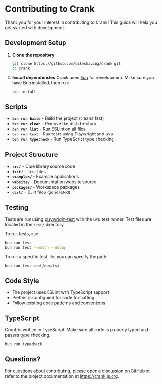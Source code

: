 # Contributing to Crank

Thank you for your interest in contributing to Crank! This guide will help you get started with development.

## Development Setup

1. **Clone the repository**
   ```bash
   git clone https://github.com/bikeshaving/crank.git
   cd crank
   ```

2. **Install dependencies**
   Crank uses [Bun](https://bun.sh) for development. Make sure you have Bun installed, then run:

   ```bash
   bun install
   ```

## Scripts

- **`bun run build`** - Build the project (cleans first)
- **`bun run clean`** - Remove the dist directory
- **`bun run lint`** - Run ESLint on all files
- **`bun run test`** - Run tests using Playwright and uvu
- **`bun run typecheck`** - Run TypeScript type checking

## Project Structure

- **`src/`** - Core library source code
- **`test/`** - Test files
- **`examples/`** - Example applications
- **`website/`** - Documentation website source
- **`packages/`** - Workspace packages
- **`dist/`** - Built files (generated)

## Testing

Tests are run using [playwright-test](https://github.com/hugomrdias/playwright-test) with the uvu test runner. Test files are located in the `test/` directory.

To run tests, use:

```bash
bun run test
bun run test --watch --debug
```

To run a specific test file, you can specify the path:

```bash
bun run test test/dom.tsx
```

## Code Style

- The project uses ESLint with TypeScript support
- Prettier is configured for code formatting
- Follow existing code patterns and conventions

## TypeScript

Crank is written in TypeScript. Make sure all code is properly typed and passes type checking.

```bash
bun run typecheck
```

## Questions?

For questions about contributing, please open a discussion on GitHub or refer
to the project documentation at https://crank.js.org.
